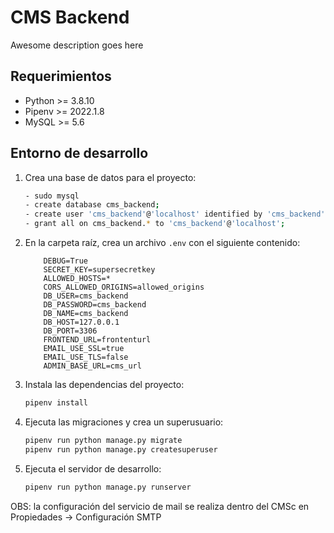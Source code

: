 # CMS Backend

Awesome description goes here

## Requerimientos

- Python >= 3.8.10
- Pipenv >= 2022.1.8
- MySQL >= 5.6

## Entorno de desarrollo

1. Crea una base de datos para el proyecto:

   ```bash
   - sudo mysql
   - create database cms_backend;
   - create user 'cms_backend'@'localhost' identified by 'cms_backend';
   - grant all on cms_backend.* to 'cms_backend'@'localhost';
   ```

2. En la carpeta raíz, crea un archivo `.env` con el siguiente contenido:

   ```
       DEBUG=True
       SECRET_KEY=supersecretkey
       ALLOWED_HOSTS=*
       CORS_ALLOWED_ORIGINS=allowed_origins
       DB_USER=cms_backend
       DB_PASSWORD=cms_backend
       DB_NAME=cms_backend
       DB_HOST=127.0.0.1
       DB_PORT=3306
       FRONTEND_URL=frontenturl
       EMAIL_USE_SSL=true
       EMAIL_USE_TLS=false
       ADMIN_BASE_URL=cms_url

   ```

3. Instala las dependencias del proyecto:

   ```bash
   pipenv install
   ```

4. Ejecuta las migraciones y crea un superusuario:

   ```bash
   pipenv run python manage.py migrate
   pipenv run python manage.py createsuperuser
   ```

5. Ejecuta el servidor de desarrollo:

   ```bash
   pipenv run python manage.py runserver
   ```

OBS: la configuración del servicio de mail se realiza dentro del CMSc en Propiedades -> Configuración SMTP